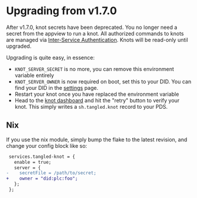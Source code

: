 # Upgrading from v1.7.0

After v1.7.0, knot secrets have been deprecated. You no
longer need a secret from the appview to run a knot. All
authorized commands to knots are managed via [Inter-Service
Authentication](https://atproto.com/specs/xrpc#inter-service-authentication-jwt).
Knots will be read-only until upgraded.

Upgrading is quite easy, in essence:

- `KNOT_SERVER_SECRET` is no more, you can remove this
  environment variable entirely
- `KNOT_SERVER_OWNER` is now required on boot, set this to
  your DID. You can find your DID in the
  [settings](https://tangled.sh/settings) page.
- Restart your knot once you have replaced the environment
  variable
- Head to the [knot dashboard](https://tangled.sh/knots) and
  hit the "retry" button to verify your knot. This simply
  writes a `sh.tangled.knot` record to your PDS.

## Nix

If you use the nix module, simply bump the flake to the
latest revision, and change your config block like so:

```diff
 services.tangled-knot = {
   enable = true;
   server = {
-    secretFile = /path/to/secret;
+    owner = "did:plc:foo";
   };
 };
```

